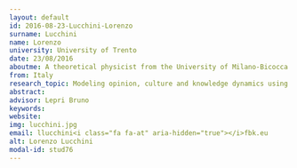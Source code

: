 ```yaml
---
layout: default 
id: 2016-08-23-Lucchini-Lorenzo
surname: Lucchini
name: Lorenzo
university: University of Trento
date: 23/08/2016
aboutme: A theoretical physicist from the University of Milano-Bicocca with a background in statistical mechanics and complex systems dynamics. Currently he is working with the Mobile-and-Social-computing lab (MobS group) at FBK and towards a PhD at the University of Trento, Italy.
from: Italy
research_topic: Modeling opinion, culture and knowledge dynamics using big data.
abstract: 
advisor: Lepri Bruno
keywords: 
website: 
img: lucchini.jpg
email: llucchini<i class="fa fa-at" aria-hidden="true"></i>fbk.eu
alt: Lorenzo Lucchini
modal-id: stud76
---
```


